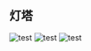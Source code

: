 
## 灯塔
![test](https://LiYang20021203.github.io/Photography/lanspaces/lighthouse1.jpg) 
![test](https://LiYang20021203.github.io/Photography/lanspaces/lighthouse2.jpg) 
![test](https://LiYang20021203.github.io/Photography/lanspaces/lighthouse3.jpg) 
